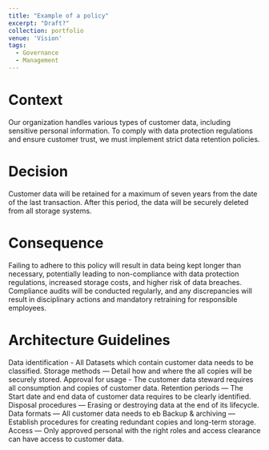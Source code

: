 ```yaml
---
title: "Example of a policy"
excerpt: "Draft?"
collection: portfolio
venue: 'Vision'
tags:
  - Governance
  - Management
---
```


# Context
Our organization handles various types of customer data, including sensitive personal information. 
To comply with data protection regulations and ensure customer trust, we must implement strict data retention policies.
# Decision
Customer data will be retained for a maximum of seven years from the date of the last transaction. 
After this period, the data will be securely deleted from all storage systems.
# Consequence
Failing to adhere to this policy will result in data being kept longer than necessary, potentially leading to non-compliance with data protection regulations, increased storage costs, and higher risk of data breaches. 
Compliance audits will be conducted regularly, and any discrepancies will result in disciplinary actions and mandatory retraining for responsible employees.
# Architecture Guidelines
Data identification - All Datasets which contain customer data needs to be classified.
Storage methods — Detail how and where the all copies will be securely stored.
Approval for usage - The customer data steward requires all consumption and copies of customer data.
Retention periods — The Start date and end data of customer data requires to be clearly identified.
Disposal procedures —  Erasing or destroying data at the end of its lifecycle.
Data formats — All customer data needs to eb 
Backup & archiving — Establish procedures for creating redundant copies and long-term storage.
Access — Only approved personal with the right roles and access clearance can have access to customer data.


